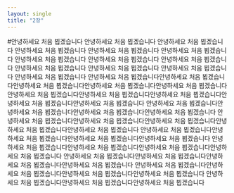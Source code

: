 ```yaml
---
layout: single
title: "2장"
---
```


#안녕하세요 처음 뵙겠습니다 안녕하세요 처음 뵙겠습니다 안녕하세요 처음 뵙겠습니다 안녕하세요 처음 뵙겠습니다
안녕하세요 처음 뵙겠습니다 안녕하세요 처음 뵙겠습니다 안녕하세요 처음 뵙겠습니다 안녕하세요 처음 뵙겠습니다
안녕하세요 처음 뵙겠습니다 안녕하세요 처음 뵙겠습니다 안녕하세요 처음 뵙겠습니다 안녕하세요 처음 뵙겠습니다
안녕하세요 처음 뵙겠습니다 안녕하세요 처음 뵙겠습니다안녕하세요 처음 뵙겠습니다안녕하세요 처음 뵙겠습니다안녕하세요 처음 뵙겠습니다안녕하세요 처음 뵙겠습니다
안녕하세요 처음 뵙겠습니다안녕하세요 처음 뵙겠습니다안녕하세요 처음 뵙겠습니다안녕하세요 처음 뵙겠습니다안녕하세요 처음 뵙겠습니다
안녕하세요 처음 뵙겠습니다안녕하세요 처음 뵙겠습니다안녕하세요 처음 뵙겠습니다안녕하세요 처음 뵙겠습니다
안녕하세요 처음 뵙겠습니다안녕하세요 처음 뵙겠습니다안녕하세요 처음 뵙겠습니다안녕하세요 처음 뵙겠습니다안녕하세요 처음 뵙겠습니다
안녕하세요 처음 뵙겠습니다안녕하세요 처음 뵙겠습니다안녕하세요 처음 뵙겠습니다안녕하세요 처음 뵙겠습니다
안녕하세요 처음 뵙겠습니다안녕하세요 처음 뵙겠습니다안녕하세요 처음 뵙겠습니다안녕하세요 처음 뵙겠습니다
안녕하세요 처음 뵙겠습니다안녕하세요 처음 뵙겠습니다안녕하세요 처음 뵙겠습니다안녕하세요 처음 뵙겠습니다
안녕하세요 처음 뵙겠습니다안녕하세요 처음 뵙겠습니다안녕하세요 처음 뵙겠습니다안녕하세요 처음 뵙겠습니다
안녕하세요 처음 뵙겠습니다안녕하세요 처음 뵙겠습니다안녕하세요 처음 뵙겠습니다
